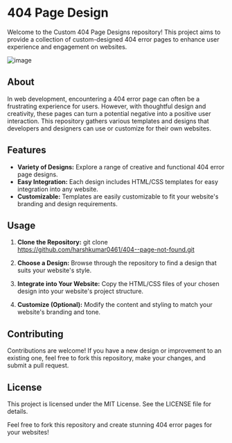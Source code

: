 # 404 Page Design

Welcome to the Custom 404 Page Designs repository! This project aims to provide a collection of custom-designed 404 error pages to enhance user experience and engagement on websites.

![image](https://github.com/harshkumar0461/404--page-not-found/assets/170885642/6c6d1c29-d2ad-43da-bc8c-cd15fcdbc9be)


## About

In web development, encountering a 404 error page can often be a frustrating experience for users. However, with thoughtful design and creativity, these pages can turn a potential negative into a positive user interaction. This repository gathers various templates and designs that developers and designers can use or customize for their own websites.

## Features

- **Variety of Designs:** Explore a range of creative and functional 404 error page designs.
- **Easy Integration:** Each design includes HTML/CSS templates for easy integration into any website.
- **Customizable:** Templates are easily customizable to fit your website's branding and design requirements.

## Usage

1. **Clone the Repository:**
git clone https://github.com/harshkumar0461/404--page-not-found.git

2. **Choose a Design:**
Browse through the repository to find a design that suits your website's style.

3. **Integrate into Your Website:**
Copy the HTML/CSS files of your chosen design into your website's project structure.

4. **Customize (Optional):**
Modify the content and styling to match your website's branding and tone.

## Contributing

Contributions are welcome! If you have a new design or improvement to an existing one, feel free to fork this repository, make your changes, and submit a pull request.

## License

This project is licensed under the MIT License. See the LICENSE file for details.

Feel free to fork this repository and create stunning 404 error pages for your websites!
